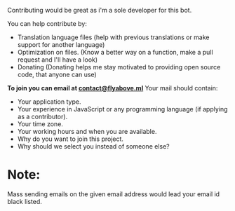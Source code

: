 Contributing would be great as i'm a sole developer for this bot.

You can help contribute by:
* Translation language files (help with previous translations or make support for another language)
* Optimization on files. (Know a better way on a function, make a pull request and I'll have a look)
* Donating (Donating helps me stay motivated to providing open source code, that anyone can use)

**To join you can email at contact@flyabove.ml**
Your mail should contain:
- Your application type.
- Your experience in JavaScript or any programming language (if applying as a contributor).
- Your time zone.
- Your working hours and when you are available.
- Why do you want to join this project.
- Why should we select you instead of someone else?

# Note:
Mass sending emails on the given email address would lead your email id black listed.
